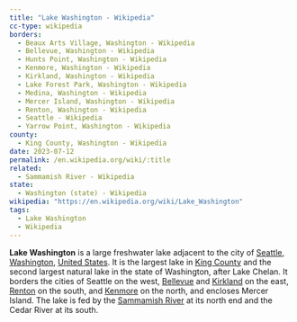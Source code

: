 ```yaml
---
title: "Lake Washington - Wikipedia"
cc-type: wikipedia
borders:
  - Beaux Arts Village, Washington - Wikipedia
  - Bellevue, Washington - Wikipedia
  - Hunts Point, Washington - Wikipedia
  - Kenmore, Washington - Wikipedia
  - Kirkland, Washington - Wikipedia
  - Lake Forest Park, Washington - Wikipedia
  - Medina, Washington - Wikipedia
  - Mercer Island, Washington - Wikipedia
  - Renton, Washington - Wikipedia
  - Seattle - Wikipedia
  - Yarrow Point, Washington - Wikipedia
county:
  - King County, Washington - Wikipedia
date: 2023-07-12
permalink: /en.wikipedia.org/wiki/:title
related:
  - Sammamish River - Wikipedia
state:
  - Washington (state) - Wikipedia
wikipedia: "https://en.wikipedia.org/wiki/Lake_Washington"
tags:
  - Lake Washington
  - Wikipedia
---
```

**Lake Washington** is a large freshwater lake adjacent to the city of [Seattle](/en.wikipedia.org/wiki/Seattle), [Washington](/en.wikipedia.org/wiki/Washington_(state)), [United States](/en.wikipedia.org/wiki/United_States). It is the largest lake in [King County](/en.wikipedia.org/wiki/King_County,_Washington) and the second largest natural lake in the state of Washington, after Lake Chelan. It borders the cities of Seattle on the west, [Bellevue](/en.wikipedia.org/wiki/Bellevue,_Washington) and [Kirkland](/en.wikipedia.org/wiki/Kirkland,_Washington) on the east, [Renton](/en.wikipedia.org/wiki/Renton,_Washington) on the south, and [Kenmore](/en.wikipedia.org/wiki/Kenmore,_Washington) on the north, and encloses Mercer Island. The lake is fed by the [Sammamish River](/en.wikipedia.org/wiki/Sammamish_River) at its north end and the Cedar River at its south.